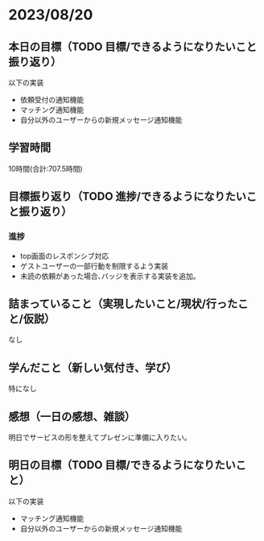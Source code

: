 # 2023/08/20
## 本日の目標（TODO 目標/できるようになりたいこと振り返り）
以下の実装
- 依頼受付の通知機能
- マッチング通知機能
- 自分以外のユーザーからの新規メッセージ通知機能
## 学習時間
10時間(合計:707.5時間)
## 目標振り返り（TODO 進捗/できるようになりたいこと振り返り）
### 進捗
- top画面のレスポンシブ対応
- ゲストユーザーの一部行動を制限するよう実装
- 未読の依頼があった場合､バッジを表示する実装を追加｡
## 詰まっていること（実現したいこと/現状/行ったこと/仮説）
なし
## 学んだこと（新しい気付き、学び）
特になし
## 感想（一日の感想、雑談）
明日でサービスの形を整えてプレゼンに準備に入りたい｡
## 明日の目標（TODO 目標/できるようになりたいこと）
以下の実装
- マッチング通知機能
- 自分以外のユーザーからの新規メッセージ通知機能